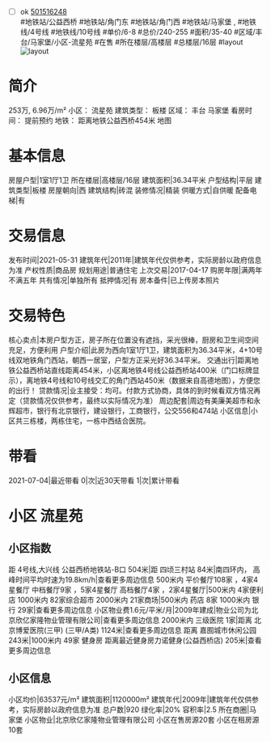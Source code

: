 - [ ] ok [501516248](https://bj.5i5j.com/ershoufang/501516248.html)  
 #地铁站/公益西桥 #地铁站/角门东 #地铁站/角门西 #地铁站/马家堡 ,  #地铁线/4号线 #地铁线/10号线
#单价/6-8 #总价/240-255 #面积/35-40   #区域/丰台/马家堡/小区-流星苑 #在售 #所在楼层/高楼层 #总楼层/16层 #layout 
![layout](http://image2a.5i5j.com/bdir/layout/edfefeee116d46089689ff6898bbbb78.JPG_P5.jpg) 
# 简介 
 253万,  6.96万/m² 
小区： 流星苑
建筑类型： 板楼
区域： 丰台 马家堡
看房时间： 提前预约
地铁： 距离地铁公益西桥454米 地图
# 基本信息 
 房屋户型|1室1厅1卫
所在楼层|高楼层/16层
建筑面积|36.34平米
户型结构|平层
建筑类型|板楼
房屋朝向|西
建筑结构|砖混
装修情况|精装
供暖方式|自供暖
配备电梯|有
# 交易信息 
 发布时间|2021-05-31
建筑年代|2011年|建筑年代仅供参考，实际房龄以政府信息为准
产权性质|商品房
规划用途|普通住宅
上次交易|2017-04-17
购房年限|满两年不满五年
共有情况|单独所有
抵押情况|有
房本备件|已上传房本照片
# 交易特色 
 核心卖点|本房户型方正，房子所在位置没有遮挡，采光很棒，厨房和卫生间空间充足，方便利用
户型介绍|此房为西向1室1厅1卫，建筑面积为36.34平米，4+10号线双地铁角门西站，朝西一居室，户型方正采光好36.34平米。
交通出行|距离地铁公益西桥站直线距离454米，小区离地铁4号线公益西桥站400米（门口标牌显示），离地铁4号线和10号线交汇的角门西站450米（数据来自高德地图），方便您的出行！
贷款情况|业主接受：均可。付款方式协商，具体的到时候看双方情况再定（贷款情况仅供参考，最终以实际情况为准）
周边配套|周边有美廉美超市和永辉超市，银行有北京银行，建设银行，工商银行，公交556和474站
小区信息|小区共三栋楼，两栋住宅，一栋中西结合医院。
# 带看 
 2021-07-04|最近带看	 0|次|近30天带看	 1|次|累计带看
# 小区 流星苑
## 小区指数 
 距 4号线,大兴线 公益西桥地铁站-B口 504米|距 四顷三村站 84米|南四环内， 高峰时间平均时速为19.8km/h|查看更多周边信息
500米内 平价餐厅108家 ，4家4星餐厅
中档餐厅9家 ，5家4星餐厅
高档餐厅4家 ，2家4星餐厅|500米内 4家便利店
1000米内 82家综合超市
2000米内 21家商场|500米内 药店 8家
1000米内 银行 29家|查看更多周边信息
小区物业费1.6元/平米/月|2009年建成|物业公司为北京欣亿家隆物业管理有限公司|查看更多周边信息
2000米内 三级医院 1家|距离 北京博爱医院(三甲) (三甲/A类) 1124米|查看更多周边信息
距离 嘉囿城市休闲公园 243米|1000米内 49家 健身房
距离最近健身房力诺健身(公益西桥店) 205米|查看更多周边信息
## 小区信息 
 小区均价|63537元/m²
建筑面积|1120000m²
建筑年代|2009年|建筑年代仅供参考，实际房龄以政府信息为准
总户数|920
绿化率|20%
容积率|2.5
所在商圈|马家堡
小区物业|北京欣亿家隆物业管理有限公司
小区在售房源20套
小区在租房源10套

